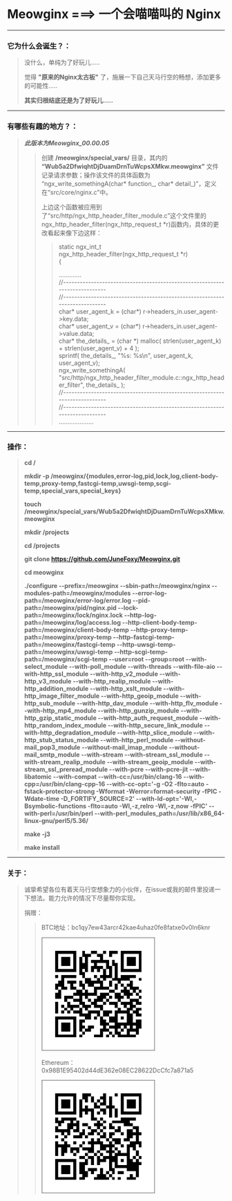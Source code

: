# Meowginx ===> 一个会喵喵叫的 Nginx

------
### 它为什么会诞生？：
> 没什么，单纯为了好玩儿.....
> 
> 觉得 **"原来的Nginx太古板"** 了，施展一下自己天马行空的畅想，添加更多的可能性.....
> 
> **其实归根结底还是为了好玩儿.....**
------
### 有哪些有趣的地方？：
> ***此版本为Meowginx_00.00.05***
>> 创建 **/meowginx/special_vars/** 目录，其内的 **“Wub5a2DfwiqhtDjDuamDrnTuWcpsXMkw.meowginx”** 文件  \
>> 记录请求参数；操作该文件的具体函数为 “ngx_write_somethingA(char* function_, char* detail_)”，定义在“src/core/nginx.c”中。
>>
>> 上边这个函数被应用到了“src/http/ngx_http_header_filter_module.c”这个文件里的\
>> ngx_http_header_filter(ngx_http_request_t *r)函数内，具体的更改看起来像下边这样：
>>>
>>> static ngx_int_t\
>>> ngx_http_header_filter(ngx_http_request_t *r)\
>>> {
>>>
>>> .............\
>>> //---------------------------------------------------------------------------\
>>> //---------------------------------------------------------------------------\
>>> char* user_agent_k = (char*) r->headers_in.user_agent->key.data;\
>>> char* user_agent_v = (char*) r->headers_in.user_agent->value.data;\
>>> char* the_details_ = (char *) malloc(
>>> strlen(user_agent_k) +
>>> strlen(user_agent_v) + 4
>>> );\
>>> sprintf( the_details_,
>>> "%s: %s\n",
>>> user_agent_k,
>>> user_agent_v);\
>>> ngx_write_somethingA(
>>> "src/http/ngx_http_header_filter_module.c::ngx_http_header_filter",
>>> the_details_
>>> );\
>>> //---------------------------------------------------------------------------\
>>> //---------------------------------------------------------------------------\
>>> ....................

------
### 操作：
  > **cd /**
  > 
  > **mkdir -p /meowginx/{modules,error-log,pid,lock,log,client-body-temp,proxy-temp,fastcgi-temp,uwsgi-temp,scgi-temp,special_vars,special_keys}**
  > 
  > **touch /meowginx/special_vars/Wub5a2DfwiqhtDjDuamDrnTuWcpsXMkw.meowginx**
  > 
  > **mkdir /projects**
  > 
  > **cd /projects**
  > 
  > **git clone https://github.com/JuneFoxy/Meowginx.git**
  >
  > **cd meowginx**
  >
  > **./configure --prefix=/meowginx --sbin-path=/meowginx/nginx --modules-path=/meowginx/modules --error-log-path=/meowginx/error-log/error.log --pid-path=/meowginx/pid/nginx.pid --lock-path=/meowginx/lock/nginx.lock --http-log-path=/meowginx/log/access.log --http-client-body-temp-path=/meowginx/client-body-temp --http-proxy-temp-path=/meowginx/proxy-temp --http-fastcgi-temp-path=/meowginx/fastcgi-temp --http-uwsgi-temp-path=/meowginx/uwsgi-temp --http-scgi-temp-path=/meowginx/scgi-temp --user=root --group=root --with-select_module --with-poll_module --with-threads  --with-file-aio --with-http_ssl_module --with-http_v2_module --with-http_v3_module --with-http_realip_module --with-http_addition_module --with-http_xslt_module --with-http_image_filter_module --with-http_geoip_module --with-http_sub_module --with-http_dav_module --with-http_flv_module --with-http_mp4_module --with-http_gunzip_module --with-http_gzip_static_module --with-http_auth_request_module --with-http_random_index_module --with-http_secure_link_module --with-http_degradation_module --with-http_slice_module --with-http_stub_status_module --with-http_perl_module --without-mail_pop3_module --without-mail_imap_module --without-mail_smtp_module --with-stream --with-stream_ssl_module --with-stream_realip_module --with-stream_geoip_module --with-stream_ssl_preread_module --with-pcre --with-pcre-jit --with-libatomic --with-compat --with-cc=/usr/bin/clang-16 --with-cpp=/usr/bin/clang-cpp-16 --with-cc-opt='-g -O2 -flto=auto -fstack-protector-strong -Wformat -Werror=format-security -fPIC -Wdate-time -D_FORTIFY_SOURCE=2' --with-ld-opt='-Wl,-Bsymbolic-functions -flto=auto -Wl,-z,relro -Wl,-z,now -fPIC' --with-perl=/usr/bin/perl --with-perl_modules_path=/usr/lib/x86_64-linux-gnu/perl5/5.36/**
  > 
  > **make -j3**
  > 
  > **make install**
------
### 关于：
> 诚挚希望各位有着天马行空想象力的小伙伴，在issue或我的邮件里投递一下想法。能力允许的情况下尽量帮你实现。
> 
> 捐赠：
>> BTC地址：bc1qy7ew43arcr42kae4uhaz0fe8fatxe0v0ln6knr
>>
>> ![img.png](img.png)
>>
>> Ethereum：0x98B1E95402d44dE362e08EC28622DcCfc7a871a5
>> 
>> ![img_1.png](img_1.png)
